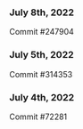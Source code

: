 ### July 8th, 2022

Commit #247904

### July 5th, 2022

Commit #314353


### July 4th, 2022

Commit #72281
